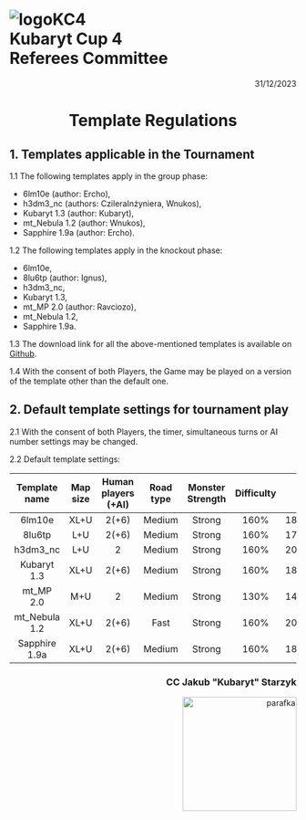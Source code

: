 # ![logoKC4](link) <br>Kubaryt Cup 4 <br>Referees Committee

<p align="right">31/12/2023</p>

<h1 align="center">Template Regulations</h1>

## 1. Templates applicable in the Tournament

1.1 The following templates apply in the group phase:

- 6lm10e (author: Ercho),
- h3dm3_nc (authors: CzileraInżyniera, Wnukos),
- Kubaryt 1.3 (author: Kubaryt),
- mt_Nebula 1.2 (author: Wnukos),
- Sapphire 1.9a (author: Ercho).

1.2 The following templates apply in the knockout phase:

- 6lm10e,
- 8lu6tp (author: Ignus),
- h3dm3_nc,
- Kubaryt 1.3,
- mt_MP 2.0 (author: Ravciozo),
- mt_Nebula 1.2,
- Sapphire 1.9a.

1.3 The download link for all the above-mentioned templates is available on [Github](https://github.com/KubarytTournaments/KubarytCup/tree/Templates).

1.4 With the consent of both Players, the Game may be played on a version of the template other than the default one.

## 2. Default template settings for tournament play

2.1 With the consent of both Players, the timer, simultaneous turns or AI number settings may be changed.

2.2 Default template settings:

| Template name | Map size | Human players (+AI) | Road type | Monster Strength | Difficulty | Timer             | Simultaneous turns |
| :----:        | :----:   | :----:              | :----:    | :----:           | :----:     | :----:            | :----:             |
| 6lm10e        | XL+U     | 2(+6)               | Medium    | Strong           | 160%       | 18:00+07:00+01:15 | 121                |
| 8lu6tp        | L+U      | 2(+6)               | Medium    | Strong           | 160%       | 17:00+06:30+01:15 | 117                |
| h3dm3_nc      | L+U      | 2                   | Medium    | Strong           | 160%       | 20:00+07:00+01:15 | 115                |
| Kubaryt 1.3   | XL+U     | 2(+6)               | Medium    | Strong           | 160%       | 18:00+07:00+01:15 | 122                |
| mt_MP 2.0     | M+U      | 2                   | Medium    | Strong           | 130%       | 14:00+06:00+01:15 | 116                |
| mt_Nebula 1.2 | XL+U     | 2(+6)               | Fast      | Strong           | 160%       | 20:00+07:30+01:15 | 117                |
| Sapphire 1.9a | XL+U     | 2(+6)               | Medium    | Strong           | 160%       | 18:00+07:00+01:15 | 121                |

### <p align="right">CC Jakub "Kubaryt" Starzyk</p>
<div align="right"><img src="https://media.discordapp.net/attachments/1022538414328913930/1136284542727110656/image-removebg-preview_3.png" alt="parafka" style="height: auto; width :200px; float:right;"/></div>
